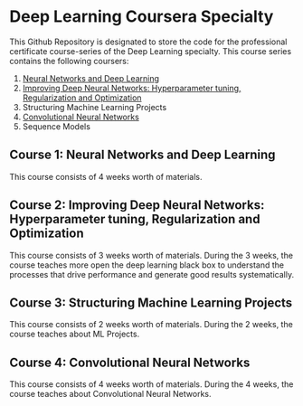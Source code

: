 # Deep Learning Coursera Specialty 

This Github Repository is designated to store the code for the professional certificate course-series of the Deep Learning specialty. This course series contains the following coursers:

1. [Neural Networks and Deep Learning](https://github.com/heejoon123/Deep_Learning_Coursera/tree/main/Course%201)
2. [Improving Deep Neural Networks: Hyperparameter tuning, Regularization and Optimization](https://github.com/heejoon123/Deep_Learning_Coursera/tree/main/Course%202)
3. Structuring Machine Learning Projects
4. [Convolutional Neural Networks](https://github.com/heejoon123/Deep_Learning_Coursera/tree/main/Course%204)
5. Sequence Models

## Course 1: Neural Networks and Deep Learning

This course consists of 4 weeks worth of materials.

## Course 2: Improving Deep Neural Networks: Hyperparameter tuning, Regularization and Optimization

This course consists of 3 weeks worth of materials. During the 3 weeks, the course teaches more open the deep learning black box to understand the processes that drive performance and generate good results systematically. 

## Course 3: Structuring Machine Learning Projects

This course consists of 2 weeks worth of materials. During the 2 weeks, the course teaches about ML Projects. 

## Course 4: Convolutional Neural Networks

This course consists of 4 weeks worth of materials. During the 4 weeks, the course teaches about Convolutional Neural Networks. 
